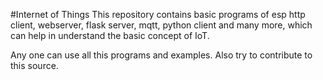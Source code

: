 #Internet of Things
This repository contains basic programs of esp http client, webserver, flask server, mqtt, python client and many more, which can help in understand the basic concept of IoT.

Any one can use all this programs and examples. Also try to contribute to this source.
